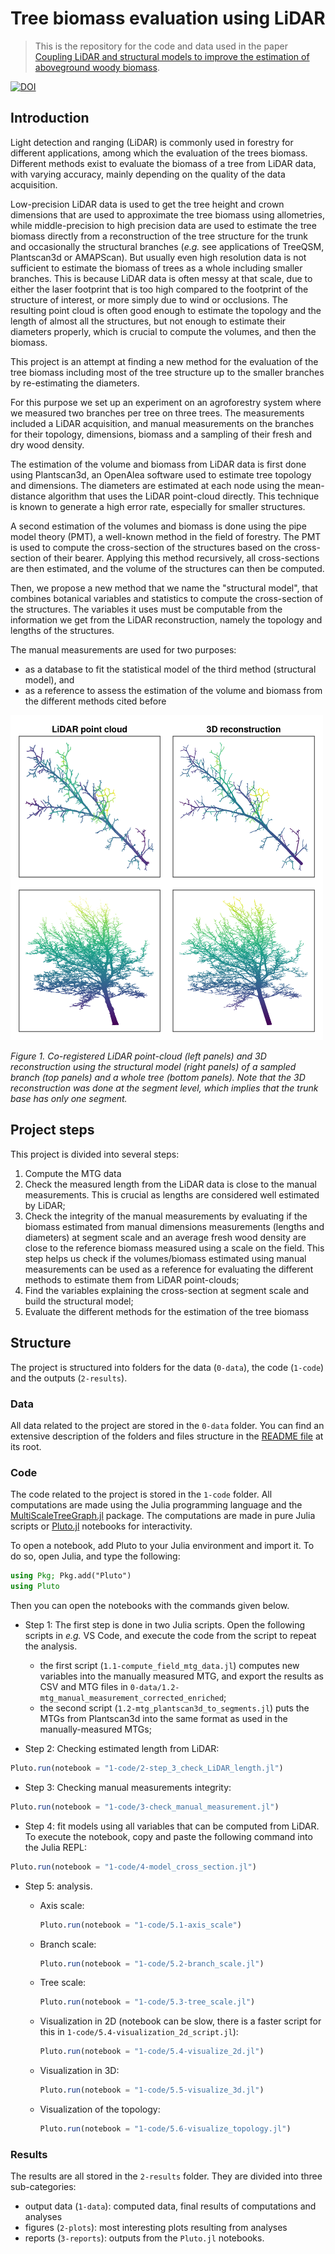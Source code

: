 # Tree biomass evaluation using LiDAR

> This is the repository for the code and data used in the paper [Coupling LiDAR and structural models to improve the estimation of aboveground woody biomass](https://doi.org/10.5281/zenodo.7038482).

[![DOI](https://zenodo.org/badge/DOI/10.5281/zenodo.7038482.svg)](https://doi.org/10.5281/zenodo.7038482)

## Introduction

Light detection and ranging (LiDAR) is commonly used in forestry for different applications, among which the evaluation of the trees biomass. Different methods exist to evaluate the biomass of a tree from LiDAR data, with varying accuracy, mainly depending on the quality of the data acquisition.

Low-precision LiDAR data is used to get the tree height and crown dimensions that are used to approximate the tree biomass using allometries, while middle-precision to high precision data are used to estimate the tree biomass directly from a reconstruction of the tree structure for the trunk and occasionally the structural branches (*e.g.* see applications of TreeQSM, Plantscan3d or AMAPScan). But usually even high resolution data is not sufficient to estimate the biomass of trees as a whole including smaller branches. This is because LiDAR data is often messy at that scale, due to either the laser footprint that is too high compared to the footprint of the structure of interest, or more simply due to wind or occlusions. The resulting point cloud is often good enough to estimate the topology and the length of almost all the structures, but not enough to estimate their diameters properly, which is crucial to compute the volumes, and then the biomass.

This project is an attempt at finding a new method for the evaluation of the tree biomass including most of the tree structure up to the smaller branches by re-estimating the diameters.

For this purpose we set up an experiment on an agroforestry system where we measured two branches per tree on three trees. The measurements included a LiDAR acquisition, and manual measurements on the branches for their topology, dimensions, biomass and a sampling of their fresh and dry wood density.

The estimation of the volume and biomass from LiDAR data is first done using Plantscan3d, an OpenAlea software used to estimate tree topology and dimensions. The diameters are estimated at each node using the mean-distance algorithm that uses the LiDAR point-cloud directly. This technique is known to generate a high error rate, especially for smaller structures.

A second estimation of the volumes and biomass is done using the pipe model theory (PMT), a well-known method in the field of forestry. The PMT is used to compute the cross-section of the structures based on the cross-section of their bearer. Applying this method recursively, all cross-sections are then estimated, and the volume of the structures can then be computed.

Then, we propose a new method that we name the "structural model", that combines botanical variables and statistics to compute the cross-section of the structures. The variables it uses must be computable from the information we get from the LiDAR reconstruction, namely the topology and lengths of the structures.

The manual measurements are used for two purposes:

- as a database to fit the statistical model of the third method (structural model), and
- as a reference to assess the estimation of the volume and biomass from the different methods cited before

<img src="./2-results/2-plots/step_5_visualisation_2d.png" width="500" alt="3D reconstruction of a branch and a tree" />

*Figure 1. Co-registered LiDAR point-cloud (left panels) and 3D reconstruction using the structural model (right panels) of a sampled branch (top panels) and a whole tree (bottom panels). Note that the 3D reconstruction was done at the segment level, which implies that the trunk base has only one segment.*

## Project steps

This project is divided into several steps:

1. Compute the MTG data
2. Check the measured length from the LiDAR data is close to the manual measurements. This is crucial as lengths are considered well estimated by LiDAR;
3. Check the integrity of the manual measurements by evaluating if the biomass estimated from manual dimensions measurements (lengths and diameters) at segment scale and an average fresh wood density are close to the reference biomass measured using a scale on the field. This step helps us check if the volumes/biomass estimated using manual measurements can be used as a reference for evaluating the different methods to estimate them from LiDAR point-clouds;
4. Find the variables explaining the cross-section at segment scale and build the structural model;
5. Evaluate the different methods for the estimation of the tree biomass

## Structure

The project is structured into folders for the data (`0-data`), the code (`1-code`) and the outputs (`2-results`).

### Data

All data related to the project are stored in the `0-data` folder. You can find an extensive description of the folders and files structure in the [README file](0-data/README.md) at its root.

### Code

The code related to the project is stored in the `1-code` folder. All computations are made using the Julia programming language and the [MultiScaleTreeGraph.jl](https://vezy.github.io/MultiScaleTreeGraph.jl/dev/) package. The computations are made in pure Julia scripts or [Pluto.jl](https://github.com/fonsp/Pluto.jl) notebooks for interactivity.

To open a notebook, add Pluto to your Julia environment and import it. To do so, open Julia, and type the following:

```julia
using Pkg; Pkg.add("Pluto")
using Pluto
```

Then you can open the notebooks with the commands given below.

- Step 1: The first step is done in two Julia scripts. Open the following scripts in *e.g.* VS Code, and execute the code from the script to repeat the analysis.
  - the first script (`1.1-compute_field_mtg_data.jl`) computes new variables into the manually measured MTG, and export the results as CSV and MTG files in `0-data/1.2-mtg_manual_measurement_corrected_enriched`;
  - the second script (`1.2-mtg_plantscan3d_to_segments.jl`) puts the MTGs from Plantscan3d into the same format as used in the manually-measured MTGs;

- Step 2: Checking estimated length from LiDAR:

```julia
Pluto.run(notebook = "1-code/2-step_3_check_LiDAR_length.jl")
```

- Step 3: Checking manual measurements integrity:

```julia
Pluto.run(notebook = "1-code/3-check_manual_measurement.jl")
```

- Step 4: fit models using all variables that can be computed from LiDAR. To execute the notebook, copy and paste the following command into the Julia REPL:

```julia
Pluto.run(notebook = "1-code/4-model_cross_section.jl")
```

- Step 5: analysis.

  - Axis scale:

    ```julia
    Pluto.run(notebook = "1-code/5.1-axis_scale")
    ```

  - Branch scale:

    ```julia
    Pluto.run(notebook = "1-code/5.2-branch_scale.jl")
    ```

  - Tree scale:

    ```julia
    Pluto.run(notebook = "1-code/5.3-tree_scale.jl")
    ```

  - Visualization in 2D (notebook can be slow, there is a faster script for this in `1-code/5.4-visualization_2d_script.jl`):

    ```julia
    Pluto.run(notebook = "1-code/5.4-visualize_2d.jl")
    ```

  - Visualization in 3D:

    ```julia
    Pluto.run(notebook = "1-code/5.5-visualize_3d.jl")
    ```

  - Visualization of the topology:

    ```julia
    Pluto.run(notebook = "1-code/5.6-visualize_topology.jl")
    ```

### Results

The results are all stored in the `2-results` folder. They are divided into three sub-categories:

- output data (`1-data`): computed data, final results of computations and analyses
- figures (`2-plots`): most interesting plots resulting from analyses
- reports (`3-reports`): outputs from the `Pluto.jl` notebooks.
